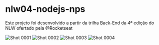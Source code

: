 # nlw04-nodejs-nps
Este projeto foi desenvolvido a partir da trilha Back-End da 4ª edição do NLW ofertado pela @Rocketseat


![Shot 0001](https://user-images.githubusercontent.com/70069811/109357242-aaa3ff00-7860-11eb-9eb0-dd39431c05bd.png)
![Shot 0002](https://user-images.githubusercontent.com/70069811/109357258-b42d6700-7860-11eb-985c-dcff37633a5a.png)
![Shot 0003](https://user-images.githubusercontent.com/70069811/109357268-b68fc100-7860-11eb-8c00-b11d0b6b7756.png)
![Shot 0004](https://user-images.githubusercontent.com/70069811/109357279-ba234800-7860-11eb-9977-5901b7aa9fd0.png)
